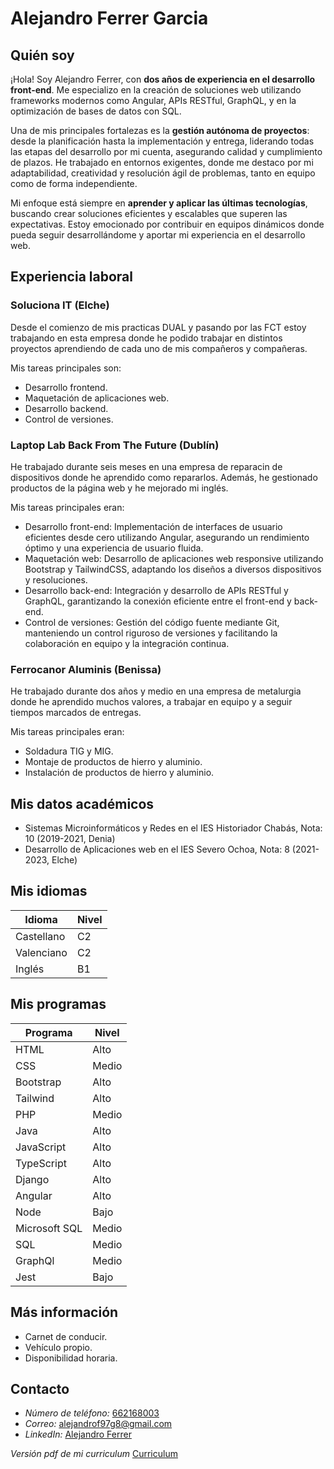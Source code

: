 # Alejandro Ferrer Garcia

## Quién soy

¡Hola! Soy Alejandro Ferrer, con **dos años de experiencia en el desarrollo front-end**. Me especializo en la creación de soluciones web utilizando frameworks modernos como Angular, APIs RESTful, GraphQL, y en la optimización de bases de datos con SQL.

Una de mis principales fortalezas es la **gestión autónoma de proyectos**: desde la planificación hasta la implementación y entrega, liderando todas las etapas del desarrollo por mi cuenta, asegurando calidad y cumplimiento de plazos. He trabajado en entornos exigentes, donde me destaco por mi adaptabilidad, creatividad y resolución ágil de problemas, tanto en equipo como de forma independiente.

Mi enfoque está siempre en **aprender y aplicar las últimas tecnologías**, buscando crear soluciones eficientes y escalables que superen las expectativas. Estoy emocionado por contribuir en equipos dinámicos donde pueda seguir desarrollándome y aportar mi experiencia en el desarrollo web.


## Experiencia laboral

### Soluciona IT (Elche)

Desde el comienzo de mis practicas DUAL y pasando por las FCT estoy trabajando en esta empresa donde he podido trabajar en distintos proyectos aprendiendo de cada uno de mis compañeros y compañeras.

Mis tareas principales son:

* Desarrollo frontend.
* Maquetación de aplicaciones web.
* Desarrollo backend.
* Control de versiones.

### Laptop Lab Back From The Future (Dublín)

He trabajado durante seis meses en una empresa de reparacin de dispositivos donde he aprendido como repararlos. Además, he gestionado productos de la página web y he mejorado mi inglés.

Mis tareas principales eran:

* Desarrollo front-end: Implementación de interfaces de usuario eficientes desde cero utilizando Angular, asegurando un rendimiento óptimo y una experiencia de usuario fluida.
* Maquetación web: Desarrollo de aplicaciones web responsive utilizando Bootstrap y TailwindCSS, adaptando los diseños a diversos dispositivos y resoluciones.
* Desarrollo back-end: Integración y desarrollo de APIs RESTful y GraphQL, garantizando la conexión eficiente entre el front-end y back-end.
* Control de versiones: Gestión del código fuente mediante Git, manteniendo un control riguroso de versiones y facilitando la colaboración en equipo y la integración continua.

### Ferrocanor Aluminis (Benissa)

He trabajado durante dos años y medio en una empresa de metalurgia donde he aprendido muchos valores, a trabajar en equipo y a seguir tiempos marcados de entregas.

Mis tareas principales eran:

* Soldadura TIG y MIG.
* Montaje de productos de hierro y aluminio.
* Instalación de productos de hierro y aluminio.


## Mis datos académicos

* Sistemas Microinformáticos y Redes en el IES Historiador Chabás, Nota: 10 (2019-2021, Denia) 
* Desarrollo de Aplicaciones web en el IES Severo Ochoa, Nota: 8 (2021-2023, Elche)


## Mis idiomas

| Idioma | Nivel |
| --- | --- |
|Castellano| C2 |
| Valenciano| C2 |
|Inglés| B1 |


## Mis programas

|Programa|Nivel|
| --- | --- |
|HTML|Alto|
|CSS|Medio|
|Bootstrap|Alto|
|Tailwind|Alto|
|PHP|Medio|
|Java|Alto|
|JavaScript|Alto|
|TypeScript|Alto|
|Django|Alto|
|Angular|Alto|
|Node|Bajo|
|Microsoft SQL|Medio|
|SQL|Medio|
|GraphQl|Medio|
|Jest|Bajo|

## Más información

* Carnet de conducir.
* Vehículo propio.
* Disponibilidad horaria.

## Contacto


* *Número de teléfono:* [662168003](tel:+34662168003)
* *Correo:* [alejandrof97g8@gmail.com](mailto:alejandrof97g8@gmail.com)
* *LinkedIn:* [Alejandro Ferrer](https://www.linkedin.com/in/a-ferrer/)


*Versión pdf de mi curriculum* [Curriculum](mi-curriculum.pdf)
